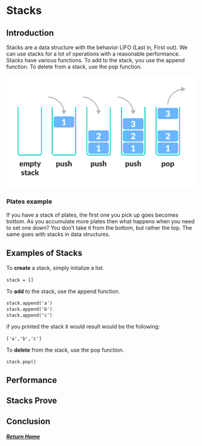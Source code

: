 # Stacks

## Introduction
Stacks are a data structure with the behavior LIFO (Last in, First out). We can use stacks for a lot of operations with a reasonable performance. Stacks have various functions. To add to the stack, you use the append function. To delete from a stack, use the pop function. 


![Stack Diagram](images/stack.webp)
### Plates example 
If you have a stack of plates, the first one you pick up goes becomes bottom. As you accumulate more plates then what happens when you need to set one down? You don't take it from the bottom, but rather the top. The same goes with stacks in data structures. 

## Examples of Stacks

To <strong>create</strong> a stack, simply initalize a list.

`stack = []`

To <strong>add</strong> to the stack, use the append function.

```
stack.append('a')
stack.append('b')
stack.append('c')
```

if you printed the stack it would result would be the following:

`['a','b','c']`

To <strong>delete</strong> from the stack, use the pop function.

```
stack.pop()
```




## Performance


## Stacks Prove

## Conclusion


##### [Return Home](README.md)